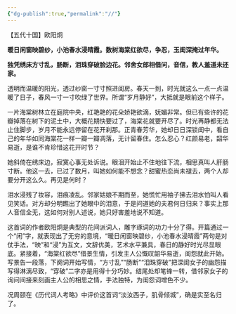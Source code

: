 ```yaml
---
{"dg-publish":true,"permalink":"//"}
---
```


【五代十国】欧阳炯

**暖日闲窗映碧纱，小池春水浸晴霞。数树海棠红欲尽，争忍，玉闺深掩过年华。**

**独凭绣床方寸乱，肠断，泪珠穿破脸边花。邻舍女郎相借问，音信，教人羞道未还家。**

透明而温暖的阳光，透过纱窗一寸寸照进闺房。春天一到，时光就这么一点一点温暖了日子，春风一寸一寸吹绿了世界。所谓“岁月静好”，大抵就是眼前这个样子。

一片海棠树林立在庭院中央，红艳艳的花朵娇艳欲滴，妩媚非常。但已有些许的花瓣掉落在树下的泥土中，大概花期快要过了，海棠花就要开尽了。时光再静都无法止住脚步，岁月不能永远停留在花开刹那。正青春芳华，她却日日深锁闺中，看自己的年华如同海棠花一样一瓣一瓣凋落，无计留春住。怎么忍心？红颜易老，韶华易逝，是谁不肯珍惜这花开时节？

她斜倚在绣床边，寂寞心事无处诉说。眼泪开始止不住地往下流，相思真叫人肝肠寸断。他这一去，已过了数月，叫她如何能不想念？甜蜜热恋尚未褪去，两个人却要分开这么久。再见是何时？

泪水浸残了妆容，泪痕凌乱。邻家姑娘不期而至，她慌忙用袖子拂去泪水怕叫人看见笑话。对方却分明瞧出了她眼中的泪意，于是问道她的夫君何日归来？事实上那人音信全无，这如何对别人述说，她只好害羞地说不知道。

这首词的作者欧阳炯是典型的花间派词人，雕字琢词的功力十分了得。开篇通过一个“闲”字，就表现出了无穷的意境，“暖日闲窗映碧纱，小池春水浸晴霞”两句是对仗手法，“映”和“浸”为互文，文辞优美，艺术水平兼具，春日的静好时光尽显眼底。紧接着，“海棠红欲尽”借景生情，引发主人公慨叹韶华易逝，闺怨就此开始。写景告一段落，下阕词开始写情，“方寸乱”“肠断”“泪珠穿破”把深闺女子的幽怨描写得淋漓尽致，“穿破”二字亦是用得十分巧妙。结尾处却笔锋一转，借邻家女子的询问间接来刻画主人公的相思之情，手法独特，为闺怨词增色不少。

况周颐在《历代词人考略》中评价这首词“淡汝西子，肌骨倾城”，确是实至名归了。